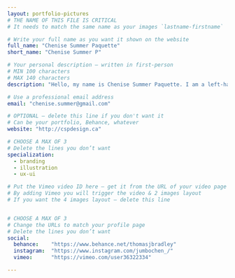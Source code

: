 ```yaml
---
layout: portfolio-pictures
# THE NAME OF THIS FILE IS CRITICAL
# It needs to match the same name as your images `lastname-firstname`

# Write your full name as you want it shown on the website
full_name: "Chenise Summer Paquette"
short_name: "Chenise Summer P"

# Your personal description — written in first-person
# MIN 100 characters
# MAX 140 characters
description: "Hello, my name is Chenise Summer Paquette. I am a left-handed Canadian graphic designer with a passion for creative thinking."

# Use a professional email address
email: "chenise.summer@gmail.com"

# OPTIONAL — delete this line if you don't want it
# Can be your portfolio, Behance, whatever
website: "http://cspdesign.ca"

# CHOOSE A MAX OF 3
# Delete the lines you don’t want
specialization:
  - branding
  - illustration
  - ux-ui

# Put the Vimeo video ID here — get it from the URL of your video page
# By adding Vimeo you will trigger the video & 2 images layout
# If you want the 4 images layout — delete this line


# CHOOSE A MAX OF 3
# Change the URLs to match your profile page
# Delete the lines you don’t want
social:
  behance:    "https://www.behance.net/thomasjbradley"
  instagram:  "https://www.instagram.com/jumbochen_/"
  vimeo:      "https://vimeo.com/user36322334"

---
```

